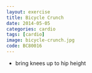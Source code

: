 ```yaml
---
layout: exercise
title: Bicycle Crunch
date: 2014-05-05
categories: cardio
tags: [cardio]
image: bicycle-crunch.jpg
code: BC80016
---
```


- bring knees up to hip height
